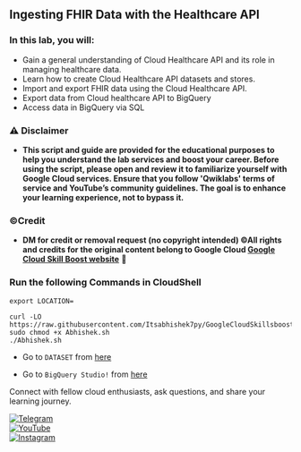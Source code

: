 ## Ingesting FHIR Data with the Healthcare API



### In this lab, you will:

- Gain a general understanding of Cloud Healthcare API and its role in managing healthcare data.
- Learn how to create Cloud Healthcare API datasets and stores.
- Import and export FHIR data using the Cloud Healthcare API.
- Export data from Cloud healthcare API to BigQuery
- Access data in BigQuery via SQL

### ⚠️ Disclaimer
- **This script and guide are provided for  the educational purposes to help you understand the lab services and boost your career. Before using the script, please open and review it to familiarize yourself with Google Cloud services. Ensure that you follow 'Qwiklabs' terms of service and YouTube’s community guidelines. The goal is to enhance your learning experience, not to bypass it.**

### ©Credit
- **DM for credit or removal request (no copyright intended) ©All rights and credits for the original content belong to Google Cloud [Google Cloud Skill Boost website](https://www.cloudskillsboost.google/)** 🙏


### Run the following Commands in CloudShell


```
export LOCATION=
```


```
curl -LO https://raw.githubusercontent.com/Itsabhishek7py/GoogleCloudSkillsboost/refs/heads/main/Ingesting%20FHIR%20Data%20with%20the%20Healthcare%20API/Abhishek.sh
sudo chmod +x Abhishek.sh
./Abhishek.sh
```
* Go to `DATASET` from [here](https://console.cloud.google.com/healthcare/browser?)

* Go to `BigQuery Studio!` from [here](https://console.cloud.google.com/bigquery?)


Connect with fellow cloud enthusiasts, ask questions, and share your learning journey.  

[![Telegram](https://img.shields.io/badge/Telegram_Group-2CA5E0?style=for-the-badge&logo=telegram&logoColor=white)](https://t.me/+gBcgRTlZLyM4OGI1)  
[![YouTube](https://img.shields.io/badge/Subscribe-FF0000?style=for-the-badge&logo=youtube&logoColor=white)](https://www.youtube.com/@drabhishek.5460?sub_confirmation=1)  
[![Instagram](https://img.shields.io/badge/Follow-%23E4405F?style=for-the-badge&logo=instagram&logoColor=white)](https://www.instagram.com/drabhishek.5460/) 
